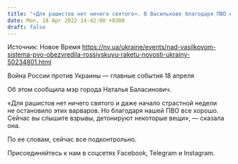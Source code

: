 ```yaml
---
title: "«Для рашистов нет ничего святого». В Василькове благодаря ПВО все хорошо, слышны взрывы, потому что детонируют некоторые вещи — мэр"
date: Mon, 18 Apr 2022 14:42:00 +0300
draft: false
---
```

Источник: Новое Время https://nv.ua/ukraine/events/nad-vasilkovom-sistema-pvo-obezvredila-rossiyskuyu-raketu-novosti-ukrainy-50234801.html


Война России против Украины — главные события 18 апреля

Об этом сообщила мэр города Наталья Баласинович.

«Для рашистов нет ничего святого и даже начало страстной недели не остановило этих варваров. Но благодаря нашей ПВО все хорошо. Сейчас вы слышите взрывы, детонируют некоторые вещи», — сказала она.

По ее словам, сейчас все подконтрольно.

Присоединяйтесь к нам в соцсетях Facebook, Telegram и Instagram.

